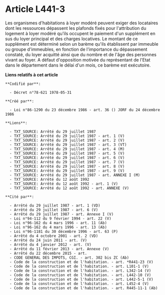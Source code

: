 # Article L441-3

Les organismes d'habitations à loyer modéré peuvent exiger des locataires dont les ressources dépassent les plafonds fixés
pour l'attribution du logement à loyer modéré qu'ils occupent le paiement d'un supplément en sus du loyer principal et des
charges locatives. Le montant de ce supplément est déterminé selon un barème qu'ils établissent par immeuble ou groupe
d'immeubles, en fonction de l'importance du dépassement constaté, du loyer acquitté ainsi que du nombre et de l'âge des
personnes vivant au foyer. A défaut d'opposition motivée du représentant de l'Etat dans le département dans le délai d'un
mois, ce barème est exécutoire.

**Liens relatifs à cet article**

	**Codifié par**:

	  - Décret n°78-621 1978-05-31

	**Créé par**:

	  - Loi n°86-1290 du 23 décembre 1986 - art. 36 () JORF du 24 décembre 1986

	**Liens**:

	  - TXT_SOURCE: Arrêté du 29 juillet 1987
	  - TXT_SOURCE: Arrêté du 29 juillet 1987 - art. 1 (V)
	  - TXT_SOURCE: Arrêté du 29 juillet 1987 - art. 2 (V)
	  - TXT_SOURCE: Arrêté du 29 juillet 1987 - art. 3 (VT)
	  - TXT_SOURCE: Arrêté du 29 juillet 1987 - art. 4 (M)
	  - TXT_SOURCE: Arrêté du 29 juillet 1987 - art. 5 (V)
	  - TXT_SOURCE: Arrêté du 29 juillet 1987 - art. 6 (V)
	  - TXT_SOURCE: Arrêté du 29 juillet 1987 - art. 7 (V)
	  - TXT_SOURCE: Arrêté du 29 juillet 1987 - art. 8 (V)
	  - TXT_SOURCE: Arrêté du 29 juillet 1987 - art. 9 (V)
	  - TXT_SOURCE: Arrêté du 29 juillet 1987 - art. ANNEXE I (M)
	  - TXT_SOURCE: Arrêté du 12 août 1992
	  - TXT_SOURCE: Arrêté du 12 août 1992 - art. 1 (V)
	  - TXT_SOURCE: Arrêté du 12 août 1992 - art. ANNEXE (V)

	**Cité par**:

	  - Arrêté du 29 juillet 1987 - art. 1 (VD)
	  - Arrêté du 29 juillet 1987 - art. 6 (V)
	  - Arrêté du 29 juillet 1987 - art. Annexe I (V)
	  - Loi n°94-112 du 9 février 1994 - art. 22 (V)
	  - Loi n°96-162 du 4 mars 1996 - art. 11 (Ab)
	  - Loi n°96-162 du 4 mars 1996 - art. 13 (Ab)
	  - Loi n°96-1181 du 30 décembre 1996 - art. 63 (P)
	  - Arrêté du 4 octobre 2001 - art. 2 (VD)
	  - Arrêté du 24 juin 2011 - art. (V)
	  - Arrêté du 4 janvier 2012 - art. (V)
	  - Arrêté du 11 février 2013 - art. Annexe (V)
	  - Arrêté du 22 décembre 2015 - art.
	  - CODE GENERAL DES IMPOTS, CGI. - art. 302 bis ZC (Ab)
	  - Code de la construction et de l'habitation. - art. *R441-23 (V)
	  - Code de la construction et de l'habitation. - art. L101-1 (V)
	  - Code de la construction et de l'habitation. - art. L342-14 (V)
	  - Code de la construction et de l'habitation. - art. L442-10 (V)
	  - Code de la construction et de l'habitation. - art. L442-5-1 (V)
	  - Code de la construction et de l'habitation. - art. L452-4 (V)
	  - Code de la construction et de l'habitation. - art. R445-11-1 (Ab)
